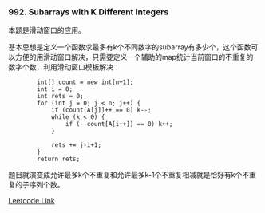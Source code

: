 ### 992. Subarrays with K Different Integers

本题是滑动窗口的应用。

基本思想是定义一个函数求最多有k个不同数字的subarray有多少个，这个函数可以方便的用滑动窗口解决，只需要定义一个辅助的map统计当前窗口的不重复的数字个数，利用滑动窗口模板解决：

````````
        int[] count = new int[n+1];
        int i = 0;
        int rets = 0;
        for (int j = 0; j < n; j++) {
            if (count[A[j]]++ == 0) k--;
            while (k < 0) {
                if (--count[A[i++]] == 0) k++;
            }
            
            rets += j-i+1;
        }
        return rets;
````````

题目就演变成允许最多k个不重复和允许最多k-1个不重复相减就是恰好有k个不重复的子序列个数。

[Leetcode Link](https://leetcode.com/problems/subarrays-with-k-different-integers/)
